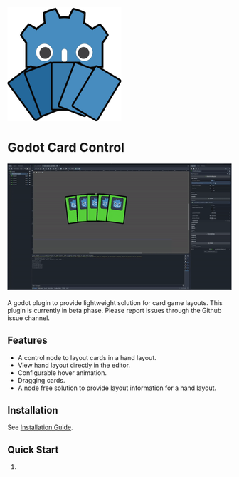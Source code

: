 <img src="./resources/imgs/logo.svg" style="width:256px;height:256px"><br>
# Godot Card Control
<img src="./resources/imgs/demo.gif"><br/><br/>
A godot plugin to provide lightweight solution for card game layouts. This plugin is currently in beta phase. Please report issues through the Github issue channel.

## Features
* A control node to layout cards in a hand layout.
* View hand layout directly in the editor.
* Configurable hover animation.
* Dragging cards.
* A node free solution to provide layout information for a hand layout.

## Installation
See [Installation Guide](./documents/INSTALLATION.md).

## Quick Start
1. 